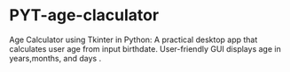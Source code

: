 # PYT-age-claculator
Age Calculator using Tkinter in Python: A practical desktop app that calculates user age from input birthdate. User-friendly GUI displays age in years,months, and days
.
